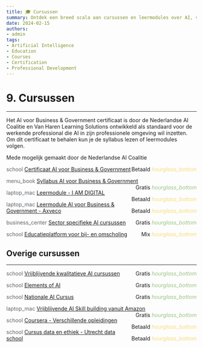 ```yaml
---
title: 🎓 Cursussen
summary: Ontdek een breed scala aan cursussen en leermodules over AI, van certificaten tot gratis online trainingen, voor zowel professionals als geïnteresseerden.
date: 2024-02-15
authors:
- admin
tags:
- Artificial Intelligence
- Education
- Courses
- Certification
- Professional Development
---
```


# 9. Cursussen

---

Het AI voor Business & Government certificaat is door de Nederlandse AI Coalitie en Van Haren Learning Solutions ontwikkeld als standaard voor de werkende professional die AI in zijn professionele omgeving wil inzetten. Om dit certificaat te behalen kun je de syllabus lezen of leermodules volgen.

Mede mogelijk gemaakt door de Nederlandse AI Coalitie

<span class="material-symbols-outlined" style="color: #5f6368;">school</span> [Certificaat AI voor Business & Government](https://example.com/ai-business-government-certificate) <span style="float: right;">Betaald <i class="material-icons" style="color: #F9DB78;">hourglass_bottom</i></span>

<span class="material-symbols-outlined" style="color: #5f6368;">menu_book</span> [Syllabus AI voor Business & Government](https://example.com/ai-business-government-syllabus) <span style="float: right;">Gratis <i class="material-icons" style="color: #9DC384;">hourglass_bottom</i></span>

<span class="material-symbols-outlined" style="color: #5f6368;">laptop_mac</span> [Leermodule - I AM DIGITAL](https://example.com/i-am-digital-module) <span style="float: right;">Betaald <i class="material-icons" style="color: #F9DB78;">hourglass_bottom</i></span>

<span class="material-symbols-outlined" style="color: #5f6368;">laptop_mac</span> [Leermodule AI voor Business & Government - Axveco](https://example.com/axveco-ai-module) <span style="float: right;">Betaald <i class="material-icons" style="color: #F9DB78;">hourglass_bottom</i></span>

<span class="material-symbols-outlined" style="color: #5f6368;">business_center</span> [Sector specifieke AI cursussen](https://example.com/sector-specific-ai-courses) <span style="float: right;">Gratis <i class="material-icons" style="color: #9DC384;">hourglass_bottom</i></span>

<span class="material-symbols-outlined" style="color: #5f6368;">school</span> [Educatieplatform voor bij- en omscholing](https://example.com/ai-education-platform) <span style="float: right;">Mix <i class="material-icons" style="color: #F9DB78;">hourglass_bottom</i></span>

## Overige cursussen

---

<span class="material-symbols-outlined" style="color: #5f6368;">school</span> [Vrijblijvende kwalitatieve AI cursussen](https://example.com/free-ai-courses) <span style="float: right;">Gratis <i class="material-icons" style="color: #9DC384;">hourglass_bottom</i></span>

<span class="material-symbols-outlined" style="color: #5f6368;">school</span> [Elements of AI](https://example.com/elements-of-ai) <span style="float: right;">Gratis <i class="material-icons" style="color: #9DC384;">hourglass_bottom</i></span>

<span class="material-symbols-outlined" style="color: #5f6368;">school</span> [Nationale AI Cursus](https://example.com/national-ai-course) <span style="float: right;">Gratis <i class="material-icons" style="color: #9DC384;">hourglass_bottom</i></span>

<span class="material-symbols-outlined" style="color: #5f6368;">laptop_mac</span> [Vrijblijvende AI Skill building vanuit Amazon](https://example.com/amazon-ai-skill-building) <span style="float: right;">Gratis <i class="material-icons" style="color: #9DC384;">hourglass_bottom</i></span>

<span class="material-symbols-outlined" style="color: #5f6368;">school</span> [Coursera - Verschillende opleidingen](https://example.com/coursera-ai-courses) <span style="float: right;">Betaald <i class="material-icons" style="color: #F9DB78;">hourglass_bottom</i></span>

<span class="material-symbols-outlined" style="color: #5f6368;">school</span> [Cursus data en ethiek - Utrecht data school](https://example.com/utrecht-data-ethics-course) <span style="float: right;">Betaald <i class="material-icons" style="color: #F9DB78;">hourglass_bottom</i></span>